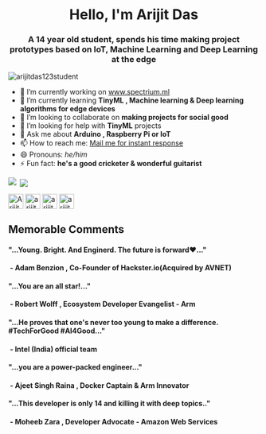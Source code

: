 <h1 align="center">Hello, I'm Arijit Das</h1>
<h3 align="center">A 14 year old student, spends his time making project prototypes based on IoT, Machine Learning and Deep Learning at the edge</h3>
<p align="left"> <img src="https://komarev.com/ghpvc/?username=arijitdas123student" alt="arijitdas123student" /> </p>

- 🔭 I’m currently working on <a href="http://spectrium.ml">www.spectrium.ml<a>
- 🌱 I’m currently learning **TinyML , Machine learning & Deep learning algorithms for edge devices**
- 👯 I’m looking to collaborate on **making projects for social good**
- 🤔 I’m looking for help with **TinyML** projects 
- 💬 Ask me about **Arduino , Raspberry Pi or IoT** 
- 📫 How to reach me: <a href="mailto:arijitdas18022006@gmail.com">Mail me for instant response<a>
- 😄 Pronouns: *he/him*
- ⚡ Fun fact: **he's a good cricketer & wonderful guitarist**
<p><img align="left" src="https://github-readme-stats.vercel.app/api/top-langs/?username=arijitdas123student&layout=compact&hide=html%22%20alt=%22arijitdas123student" /></p>

<p>&nbsp;<img align="center" src="https://github-readme-stats.vercel.app/api?username=arijitdas123student&show_icons=true%22%20alt=%22arijitdas123student" /></p>

<p align="center">

<a href="https://twitter.com/Arijit_Student" target="blank"><img align="center" src="https://cdn.jsdelivr.net/npm/simple-icons@3.0.1/icons/twitter.svg" alt="Arijit_Student" height="30" width="30" /></a>
<a href="https://www.hackster.io/arijit_das_student" target="blank"><img align="center" src="https://res-1.cloudinary.com/crunchbase-production/image/upload/c_lpad,f_auto,q_auto:eco/v1503551685/una2tszjsh3dicb1vdeh.png" alt="arijit_das_student" height="30" width="30" /></a>
<a href="https://www.electromaker.io/profile/arijit-das" target="blank"><img align="center" src="https://www.electromaker.io/images/icons/logo-square.png" alt="arijit-das" height="30" width="30" /></a>
<a href="https://www.youtube.com/channel/UCqJhvi5xE2sRV8zCcy1PhLw" target="blank"><img align="center" src="https://i.pinimg.com/originals/de/1c/91/de1c91788be0d791135736995109272a.png" alt="arijit-das" height="30" width="30" /></a>
</p>
<p><h2>Memorable Comments</h2>
<h4>"...Young. Bright. And Enginerd. The future is forward❤️..."<h4>
                   &nbsp;- Adam Benzion , Co-Founder of Hackster.io(Acquired by AVNET)<br>
<h4>"...You are an all star!..."<h4>
                   &nbsp;- Robert Wolff , Ecosystem Developer Evangelist - Arm <br>
<h4>"...He proves that one's never too young to make a difference. #TechForGood #AI4Good..."<h4>
                   &nbsp;- Intel (India) official team <br>
<h4>"...you are a power-packed engineer..."<h4>
                   &nbsp;- Ajeet Singh Raina , Docker Captain & Arm Innovator <br>
 <h4>"...This developer is only 14 and killing it with deep topics.."<h4>
                   &nbsp;- Moheeb Zara , Developer Advocate - Amazon Web Services <br>

 </p>
